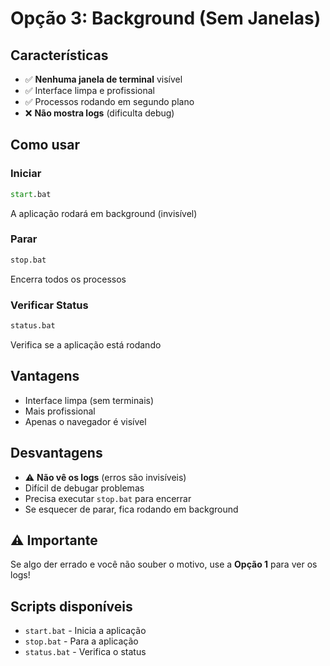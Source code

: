 # Opção 3: Background (Sem Janelas)

## Características

- ✅ **Nenhuma janela de terminal** visível
- ✅ Interface limpa e profissional
- ✅ Processos rodando em segundo plano
- ❌ **Não mostra logs** (dificulta debug)

## Como usar

### Iniciar
```cmd
start.bat
```
A aplicação rodará em background (invisível)

### Parar
```cmd
stop.bat
```
Encerra todos os processos

### Verificar Status
```cmd
status.bat
```
Verifica se a aplicação está rodando

## Vantagens

- Interface limpa (sem terminais)
- Mais profissional
- Apenas o navegador é visível

## Desvantagens

- ⚠️ **Não vê os logs** (erros são invisíveis)
- Difícil de debugar problemas
- Precisa executar `stop.bat` para encerrar
- Se esquecer de parar, fica rodando em background

## ⚠️ Importante

Se algo der errado e você não souber o motivo, use a **Opção 1** para ver os logs!

## Scripts disponíveis

- `start.bat` - Inicia a aplicação
- `stop.bat` - Para a aplicação
- `status.bat` - Verifica o status

